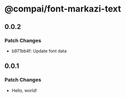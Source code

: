 # @compai/font-markazi-text

## 0.0.2

### Patch Changes

- b971bb4f: Update font data

## 0.0.1

### Patch Changes

- Hello, world!
